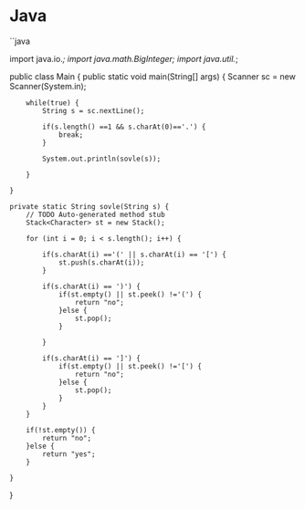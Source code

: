 # Java

``java

import java.io.*;
import java.math.BigInteger;
import java.util.*;

public class Main {
	public static void main(String[] args) {
		Scanner sc = new Scanner(System.in);

		while(true) {
			String s = sc.nextLine();
			
			if(s.length() ==1 && s.charAt(0)=='.') {
				break;
			}
			
			System.out.println(sovle(s));
		
		}
		
	}

	private static String sovle(String s) {
		// TODO Auto-generated method stub
		Stack<Character> st = new Stack();
		
		for (int i = 0; i < s.length(); i++) {
			
			if(s.charAt(i) =='(' || s.charAt(i) == '[') {
				st.push(s.charAt(i));
			}
			
			if(s.charAt(i) == ')') {
				if(st.empty() || st.peek() !='(') {
					return "no";
				}else {
					st.pop();
				}
				
			}
			
			if(s.charAt(i) == ']') {
				if(st.empty() || st.peek() !='[') {
					return "no";
				}else {
					st.pop();
				}
			}
		}
		
		if(!st.empty()) {
			return "no";
		}else {
			return "yes";
		}
		
	}

}

```
